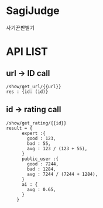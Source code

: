 # SagiJudge
사기꾼판별기

# API LIST
## url -> ID call
```
/show/get_url/{{url}}  
res : {id: (id)}
```

## id -> rating call  
```
/show/get_rating/{{id}}  
result = {
      expert :{
        good : 123,
        bad : 55,
        avg : 123 / (123 + 55),
      }
      public_user :{
        good : 7244,
        bad : 1284,
        avg : 7244 / (7244 + 1284),
      }
      ai : {
        avg : 0.65,
      }
    }
```
